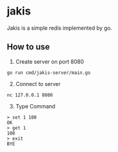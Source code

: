 # jakis

Jakis is a simple redis implemented by go.

## How to use

1. Create server on port 8080

```
go run cmd/jakis-server/main.go
```

2. Connect to server

```
nc 127.0.0.1 8080
```

3. Type Command

```
> set 1 100
OK
> get 1
100
> exit
BYE
```
